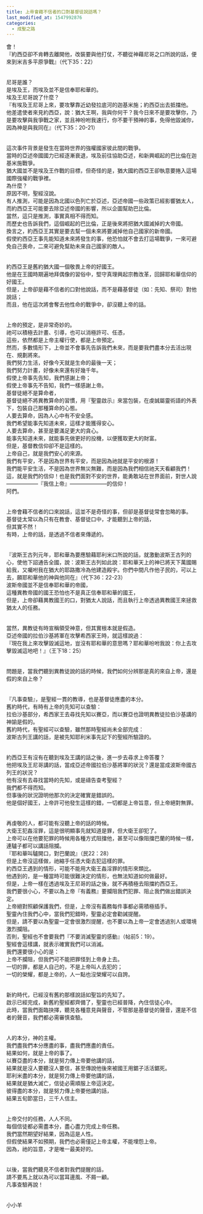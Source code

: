 ```yaml
---
title: 上帝會藉不信者的口對基督徒說話嗎？
last_modified_at: 1547992876
categories:
  - 成聖之路
---
```


會！<br><!--more-->『約西亞卻不肯轉去離開他，改裝要與他打仗，不聽從神藉尼哥之口所說的話，便來到米吉多平原爭戰』（代下35：22）<br><br><br>尼哥是誰？<br>是埃及王，而埃及並不是信奉耶和華的。<br>埃及王尼哥說了什麼？<br>『有埃及王尼哥上來，要攻擊靠近幼發拉底河的迦基米施；約西亞出去抵擋他。<br>他差遣使者來見約西亞，說：猶大王啊，我與你何干？我今日來不是要攻擊你，乃是要攻擊與我爭戰之家，並且神吩咐我速行，你不要干預神的事，免得他毀滅你，因為神是與我同在』（代下35：20-21）<br><br><br>這次事件背景是發生在當時世界的強權國家彼此間的戰爭。<br>當時的亞述帝國國力已經逐漸衰退，埃及前往協助亞述，和新興崛起的巴比倫在迦基米施戰爭。<br>猶大國並不是埃及王作戰的目標，但奇怪的是，猶大國約西亞王卻執意要捲入這場國際強權的戰爭裡。<br>為什麼？<br>原因不明，聖經沒說。<br>有人推測，可能是因為北國以色列亡於亞述，亞述帝國一些政策已經影響猶太人，而約西亞王可能要去除亞述帝國的影響，所以企圖幫助巴比倫。<br>當然，這只是推測，事實真相不得而知。<br>而歷史也告訴我們，這個崛起的巴比倫，正是後來將把猶大國滅掉的大帝國。<br>換言之，約西亞王其實是要去幫一個未來將要滅掉他自己國家的新帝國。<br>假使約西亞王事先能知道未來將發生的事，他恐怕就不會去打這場戰爭，一來可避免自己喪命，二來可避免幫助未來自己國家的敵人。<br><br><br>約西亞王是舊約猶大國一個敬畏上帝的好國王。<br>他是在王國時期遍地拜偶像的習俗中，堅守真理興起宗教改革，回歸耶和華信仰的好國王。<br>但是，上帝卻是藉不信者的口對他說話，而不是藉基督徒（如：先知、祭司）對他說話；<br>而且，他在這次將會奪去他性命的戰爭中，卻沒聽上帝的話。<br><br><br>上帝的預定，是非常奇妙的。<br>祂可以積極去計畫、引導，也可以消極許可、任憑，<br>這些，依然都是上帝主權行使，都是上帝預定。<br>然而，多數情形下，上帝並不會事先告訴我們未來，而是要我們盡本分去活出現在、規劃將來。<br>我們努力生活，好像今天就是生命的最後一天；<br>我們努力計畫，好像未來還有好幾千年。<br>假使上帝事先告知，我們感謝上帝；<br>假使上帝事先不告知，我們一樣感謝上帝。<br>基督徒絕不是算命者，<br>基督徒絕不將異教算命的習慣，用『聖靈啟示』來當包裝，在虔誠屬靈術語的外表下，包裝自己那種算命的心態。<br>人要去算命，因為人心中有不安全感。<br>我們希望能事先知道未來，這樣才能獲得安心。<br>人要去算命，甚至是要滿足更大的貪心。<br>能事先知道未來，就能事先做更好的投機，以便獲取更大的財富。<br>但是，基督教信仰卻不是這樣的。<br>上帝自己，就是我們安心的來源。<br>我們有平安，不是因為世界有平安，而是因為祂就是平安的根源！<br>我們能平安生活，不是因為世界無災無難，而是因為我們相信祂天天看顧我們！<br>這，就是我們的信仰！也是我們面對不安的世界，能勇敢站在世界面前，對世人說——————『我信上帝』———————的信仰！<br>阿們。<br><br><br>上帝會藉不信者的口來說話，這並不是奇怪的事，但卻是基督徒常會忽略的事。<br>基督徒太常以為只有在教會、基督徒口中，才能聽到上帝的話，<br>但其實不然！<br>有時，上帝的話，是透過不信者來傳遞的。<br><br><br>『波斯王古列元年，耶和華為要應驗藉耶利米口所說的話，就激動波斯王古列的心，使他下詔通告全國，說：波斯王古列如此說：耶和華天上的神已將天下萬國賜給我，又囑咐我在猶大的耶路撒冷為他建造殿宇。你們中間凡作他子民的，可以上去，願耶和華他的神與他同在』（代下36：22-23）<br>波斯帝國並不是信奉耶和華的帝國，<br>這種異教帝國的國王恐怕也不是真正信奉耶和華的國王，<br>但是，上帝卻藉異教國王的口，對猶太人說話，而且執行上帝透過異教國王來拯救猶太人的任務。<br><br><br>當然，異教徒有時宣稱領受神意，但其實根本就是假造。<br>亞述帝國的拉伯沙基將軍在攻擊希西家王時，就這樣說過：<br>『現在我上來攻擊毀滅這地，豈沒有耶和華的意思嗎？耶和華吩咐我說：你上去攻擊毀滅這地吧！』（王下18：25）<br><br><br>問題是，當我們聽到異教徒說的話的時候，我們如何分辨那是真的來自上帝，還是假的來自上帝？<br><br><br>『凡事查驗』，是聖經一貫的教導，也是基督徒應盡的本分。<br>舊約時代，有時有上帝的先知可以查驗：<br>拉伯沙基部分，希西家王去尋找先知以賽亞，而以賽亞也證明異教徒拉伯沙基講的神諭是假的。<br>舊約時代，有聖經可以查驗，雖然那時聖經尚未全部完成：<br>波斯古列王講的話，是被先知耶利米事先記下的聖經所驗證的。<br><br><br>約西亞王有沒有在聽到埃及王講的話之後，進一步去尋求上帝答覆？<br>他把埃及王尼哥講的話，當成亞述帝國拉伯沙基將軍的狀況？還是當成波斯帝國古列王的狀況？<br>他有沒有去尋找當時的先知，或是禱告查考聖經？<br>我們都不得而知。<br>但事後的狀況證明他那次的決定確實是錯誤的。<br>他是個好國王，上帝許可他發生這樣的錯，一切都是上帝旨意，但上帝絕對無罪。<br><br><br>再虔敬的人，都可能有沒聽上帝的話的時候。<br>大衛王犯姦淫罪，這是很明顯事先就知道是罪，但大衛王卻犯了。<br>上帝可以在他要犯罪的時候用各種方式阻擋他，甚至可以像阻擋巴蘭的時候一樣，連驢子都可以講話阻攔。<br>『耶和華叫驢開口，對巴蘭說』（民22：28）<br>但是上帝沒這樣做，祂縮手任憑大衛去犯這樣的罪。<br>約西亞王遇到的情形，可能不能用大衛王姦淫罪的情形來類比。<br>他遇到的，是一種當時可能很難決定的情形，也無法知道如何做最好。<br>但是，上帝一樣在透過埃及王尼哥的話之後，就不再積極去阻擋約西亞王。<br>我們要很小心，不要以為上帝『有義務』要攔阻我們犯罪、阻止我們做出錯誤決定。<br>上帝絕對照顧保護我們，但是，上帝沒有義務每件事都必需積極插手。<br>聖靈內住我們心中，當我們犯錯時，聖靈必定會勸誡提醒。<br>但是，請不要以為聖靈一定會很激烈提醒，也不要以為上帝一定會透過別人或環境激烈攔阻。<br>否則，聖經也不會要我們『不要消滅聖靈的感動』（帖前5：19）。<br>聖經會這樣講，就表示確實我們可以消滅。<br>我們還要很小心的是：<br>上帝不攔阻，但我們可不能把罪怪到上帝身上去。<br>一切的罪，都是人自己的，不是上帝叫人去犯的；<br>一切的榮耀，都是上帝的，人一點也沒榮耀可以自誇。<br><br><br>新約時代，已經沒有舊約那樣說話如聖旨的先知了。<br>啟示已經完成，新舊約聖經都齊備了，聖靈也已經普降，內住信徒心中。<br>此時，當我們面臨抉擇，聽見各種意見與聲音，不管那是基督徒的聲音，還是不信者的聲音，我們都必需審慎查驗。<br><br><br>人的本分，神的主權。<br>我們盡我們本分應盡的事，盡我們應盡的責任。<br>結果如何，就是上帝的事了。<br>以賽亞盡的本分，就是努力傳上帝要他講的話，<br>結果就是沒人要聽沒人要信，甚至傳說他後來被國王用鋸子活活鋸死。<br>耶利米盡的本分，就是努力傳上帝要他講的話，<br>結果就是猶大滅亡，信徒必需順服上帝這決定。<br>彼得盡的本分，就是努力傳上帝要他講的話，<br>結果五旬節當日，三千人信主。<br><br><br>上帝交付的任務，人人不同。<br>每個信徒都必需盡本分，盡心盡力完成上帝任務。<br>我們當然期望好結果，因為這是人性。<br>但假使結果不如預期，我們也必需僅記上帝主權，不能埋怨上帝。<br>因為，祂的旨意，才是唯一最美好的。<br><br><br>以後，當我們聽見不信者對我們提醒的話，<br>請不要馬上就以為可以當耳邊風、不屑一顧。<br>凡事查驗再說！<br><br><br>小小羊
